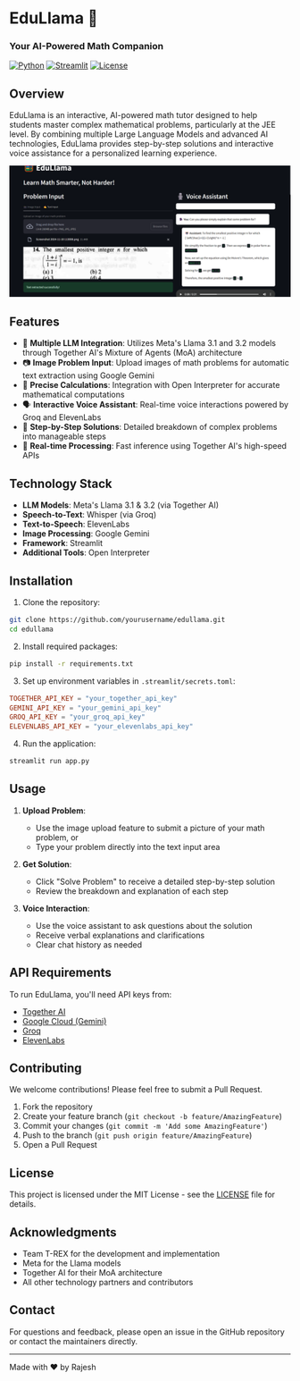 # EduLlama 🦙 
### Your AI-Powered Math Companion

[![Python](https://img.shields.io/badge/Python-3.8+-blue.svg)](https://www.python.org)
[![Streamlit](https://img.shields.io/badge/Streamlit-1.0+-red.svg)](https://streamlit.io)
[![License](https://img.shields.io/badge/License-MIT-green.svg)](LICENSE)

## Overview

EduLlama is an interactive, AI-powered math tutor designed to help students master complex mathematical problems, particularly at the JEE level. By combining multiple Large Language Models and advanced AI technologies, EduLlama provides step-by-step solutions and interactive voice assistance for a personalized learning experience.

![](Examples/Screenshot%202024-11-11%20024742.png)

## Features

- 🤖 **Multiple LLM Integration**: Utilizes Meta's Llama 3.1 and 3.2 models through Together AI's Mixture of Agents (MoA) architecture
- 📷 **Image Problem Input**: Upload images of math problems for automatic text extraction using Google Gemini
- 🎯 **Precise Calculations**: Integration with Open Interpreter for accurate mathematical computations
- 🗣️ **Interactive Voice Assistant**: Real-time voice interactions powered by Groq and ElevenLabs
- 📝 **Step-by-Step Solutions**: Detailed breakdown of complex problems into manageable steps
- 🔄 **Real-time Processing**: Fast inference using Together AI's high-speed APIs

## Technology Stack

- **LLM Models**: Meta's Llama 3.1 & 3.2 (via Together AI)
- **Speech-to-Text**: Whisper (via Groq)
- **Text-to-Speech**: ElevenLabs
- **Image Processing**: Google Gemini
- **Framework**: Streamlit
- **Additional Tools**: Open Interpreter

## Installation

1. Clone the repository:
```bash
git clone https://github.com/yourusername/edullama.git
cd edullama
```

2. Install required packages:
```bash
pip install -r requirements.txt
```

3. Set up environment variables in `.streamlit/secrets.toml`:
```toml
TOGETHER_API_KEY = "your_together_api_key"
GEMINI_API_KEY = "your_gemini_api_key"
GROQ_API_KEY = "your_groq_api_key"
ELEVENLABS_API_KEY = "your_elevenlabs_api_key"
```

4. Run the application:
```bash
streamlit run app.py
```

## Usage

1. **Upload Problem**:
   - Use the image upload feature to submit a picture of your math problem, or
   - Type your problem directly into the text input area

2. **Get Solution**:
   - Click "Solve Problem" to receive a detailed step-by-step solution
   - Review the breakdown and explanation of each step

3. **Voice Interaction**:
   - Use the voice assistant to ask questions about the solution
   - Receive verbal explanations and clarifications
   - Clear chat history as needed

## API Requirements

To run EduLlama, you'll need API keys from:
- [Together AI](https://together.ai)
- [Google Cloud (Gemini)](https://cloud.google.com)
- [Groq](https://groq.com)
- [ElevenLabs](https://elevenlabs.io)

## Contributing

We welcome contributions! Please feel free to submit a Pull Request.

1. Fork the repository
2. Create your feature branch (`git checkout -b feature/AmazingFeature`)
3. Commit your changes (`git commit -m 'Add some AmazingFeature'`)
4. Push to the branch (`git push origin feature/AmazingFeature`)
5. Open a Pull Request

## License

This project is licensed under the MIT License - see the [LICENSE](LICENSE) file for details.

## Acknowledgments

- Team T-REX for the development and implementation
- Meta for the Llama models
- Together AI for their MoA architecture
- All other technology partners and contributors

## Contact

For questions and feedback, please open an issue in the GitHub repository or contact the maintainers directly.

---
Made with ❤️ by Rajesh
